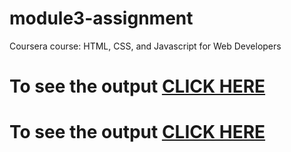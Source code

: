 # module3-assignment

Coursera course: HTML, CSS, and Javascript for Web Developers

# To see the output [CLICK HERE](https://github.com/SARU2001/module3-assignment/blob/main/index.html)
# To see the output [CLICK HERE](https://github.com/SARU2001/module3-assignment/blob/main/index.html)
